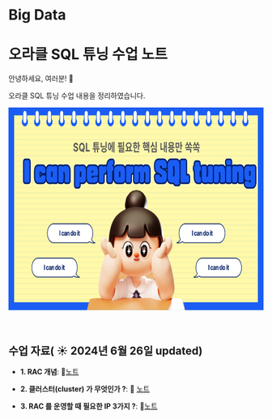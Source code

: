 # Big Data


# 오라클 SQL 튜닝 수업 노트

안녕하세요, 여러분!  🌟

오라클 SQL 튜닝 수업 내용을 정리하였습니다.

<img src="https://github.com/boeun-pk/Big-Data/blob/main/001.png" width="600" height="400">

&nbsp;

## 수업 자료( ☀️ 2024년 6월 26일 updated)


- **1. RAC 개념**:  📄[노트](https://www.notion.so/SQL-_240614-5d5321e4693845c38c9e5ef87a62f1f7?pvs=4#47adc9f86ec44a80b9fa2c4683eb7684)
  &nbsp;
  
- **2. 클러스터(cluster) 가 무엇인가 ?**: 📄 [노트](https://github.com/oracleyu01/rac_class/blob/main/RAC%ED%95%B5%EC%8B%AC2.%20%ED%81%B4%EB%9F%AC%EC%8A%A4%ED%84%B0(Cluster)%EB%9E%80%20%EB%AC%B4%EC%97%87%EC%9D%B8%EA%B0%80.md)
  
- **3. RAC 를 운영할 때 필요한 IP 3가지 ?**: 📄[노트](https://github.com/oracleyu01/rac_class/blob/main/RAC%ED%95%B5%EC%8B%AC3.%20RAC%20%EB%A5%BC%20%EC%9A%B4%EC%98%81%ED%95%A0%20%EB%95%8C%20%ED%95%84%EC%9A%94%ED%95%9C%20IP%203%EA%B0%80%EC%A7%80.md)
